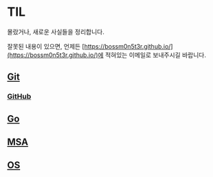 # TIL

몰랐거나, 새로운 사실들을 정리합니다.

잘못된 내용이 있으면, 언제든 [https://bossm0n5t3r.github.io/](https://bossm0n5t3r.github.io/)에 적혀있는 이메일로 보내주시길 바랍니다.

## [Git](./Git/README.md)

### [GitHub](./Git/GitHub/README.md)

## [Go](./Go/README.md)

## [MSA](./MSA/README.md)

## [OS](./OS/README.md)
